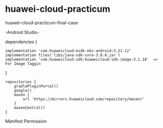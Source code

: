 # huawei-cloud-practicum
huawei-cloud-practicum-final-case

-Android Studio-

   dependencies {
   
    implementation 'com.huaweicloud:esdk-obs-android:3.21.12'
    implementation files('libs/java-sdk-core-3.0.6.jar')
    implementation 'com.huaweicloud.sdk:huaweicloud-sdk-image:3.1.18'  => For Image Taggin
    
}

    repositories {
        gradlePluginPortal()
        google()
        maven {
            url 'https://mirrors.huaweicloud.com/repository/maven/'
        }
        mavenCentral()
    }

   Manifest Permission
    <uses-permission android:name="android.permission.INTERNET" />
    <uses-permission android:name="android.permission.READ_EXTERNAL_STORAGE" />
    <uses-permission android:name="android.permission.WRITE_EXTERNAL_STORAGE"
        tools:ignore="ScopedStorage" />
    <uses-permission android:name="android.permission.ACCESS_NETWORK_STATE" />
    <uses-permission android:name="android.permission.ACCESS_WIFI_STATE" />
    <uses-permission android:name="android.permission.GET_TOP_ACTIVITY_INFO"
        tools:ignore="ProtectedPermissions" />
        
        
